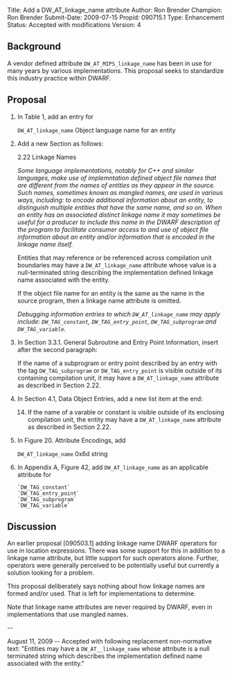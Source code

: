 Title:       Add a DW_AT_linkage_name attribute
Author:      Ron Brender
Champion:    Ron Brender
Submit-Date: 2009-07-15
Propid:      090715.1
Type:        Enhancement
Status:      Accepted with modifications
Version:     4

Background
----------

A vendor defined attribute `DW_AT_MIPS_linkage_name` has been in use
for many years by various implementations. This proposal seeks to 
standardize this industry practice within DWARF.

Proposal
--------

1) In Table 1, add an entry for

    `DW_AT_linkage_name`          Object language name for an entity

2) Add a new Section as follows:

    2.22 Linkage Names

    *Some language implementations, notably for C++ and similar
    languages, make use of implemntation defined object file
    names that are different from the names of entities as they
    appear in the source. Such names, sometimes known as mangled names, 
    are used in various ways, including: to encode additional information 
    about an entity, to distinguish multiple entities that have the same 
    name, and so on. When an entity has an associated distinct linkage name
    it may sometimes be useful for a producer to include this name
    in the DWARF description of the program to facilitate consumer
    access to and use of object file information about an entity
    and/or information that is encoded in the linkage name itself.*

    Entities that may reference or be referenced across compilation
    unit boundaries may have a `DW_AT_linkage_name` attribute whose
    value is a null-terminated string describing the implementation
    defined linkage name associated with the entity.

    If the object file name for an entity is the same as the name in
    the source program, then a linkage name attribute is omitted.

    *Debugging information entries to which `DW_AT_linkage_name` may
    apply include: `DW_TAG_constant`, `DW_TAG_entry_point`,
    `DW_TAG_subprogram` and `DW_TAG_variable`.*

3)  In Section 3.3.1. General Subroutine and Entry Point Information,
    insert after the second paragraph:

    If the name of a subprogram or entry point described by an entry
    with the tag `DW_TAG_subprogram` or `DW_TAG_entry_point` is visible
    outside of its containing compilation unit, it may have a
    `DW_AT_linkage_name` attribute as described in Section 2.22.

4)  In Section 4.1, Data Object Entries, add a new list item at the
    end:

    14. If the name of a varable or constant is visible outside
        of its enclosing compilation unit, the entity may have a
        `DW_AT_linkage_name` attribute as described in Section 2.22.

5)  In Figure 20. Attribute Encodings, add

    `DW_AT_linkage_name`          0x6d            string

6)  In Appendix A, Figure 42, add `DW_AT_linkage_name` as an applicable
    attribute for

        `DW_TAG_constant`
        `DW_TAG_entry_point`
        `DW_TAG_subprogram`
        `DW_TAG_variable`

Discussion
----------

An earlier proposal [090503.1] adding linkage name DWARF operators for 
use in location expressions. There was some support for this in
addition to a linkage name attribute, but little support for such
operators alone. Further, operators were generally perceived to be
potentially useful but currently a solution looking for a problem.

This proposal deliberately says nothing about how linkage names are
formed and/or used. That is left for implementations to determine.

Note that linkage name attributes are never required by DWARF, even
in implementations that use mangled names.

-- 

August 11, 2009 -- Accepted with following replacement non-normative
text: "Entities may have a `DW_AT__linkage_name` whose attribute is a 
null terminated string which describes the implementation defined 
name associated with the entity."
